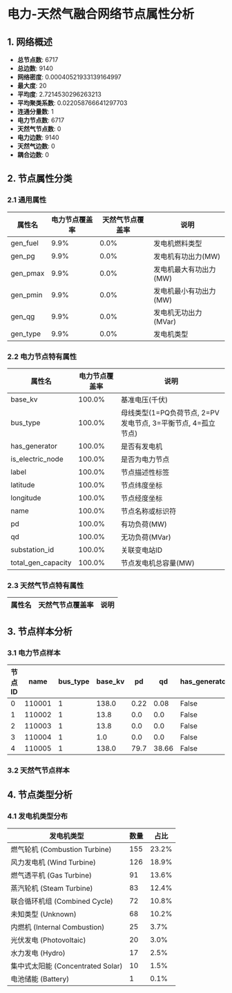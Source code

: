 # 电力-天然气融合网络节点属性分析

## 1. 网络概述

- **总节点数**: 6717
- **总边数**: 9140
- **网络密度**: 0.00040521933139164997
- **最大度**: 20
- **平均度**: 2.7214530296263213
- **平均聚类系数**: 0.022058766641297703
- **连通分量数**: 1
- **电力节点数**: 6717
- **天然气节点数**: 0
- **电力边数**: 9140
- **天然气边数**: 0
- **耦合边数**: 0

## 2. 节点属性分类

### 2.1 通用属性

| 属性名 | 电力节点覆盖率 | 天然气节点覆盖率 | 说明 |
|--------|--------------|----------------|------|
| gen_fuel | 9.9% | 0.0% | 发电机燃料类型 |
| gen_pg | 9.9% | 0.0% | 发电机有功出力(MW) |
| gen_pmax | 9.9% | 0.0% | 发电机最大有功出力(MW) |
| gen_pmin | 9.9% | 0.0% | 发电机最小有功出力(MW) |
| gen_qg | 9.9% | 0.0% | 发电机无功出力(MVar) |
| gen_type | 9.9% | 0.0% | 发电机类型 |

### 2.2 电力节点特有属性

| 属性名 | 电力节点覆盖率 | 说明 |
|--------|--------------|------|
| base_kv | 100.0% | 基准电压(千伏) |
| bus_type | 100.0% | 母线类型(1=PQ负荷节点, 2=PV发电节点, 3=平衡节点, 4=孤立节点) |
| has_generator | 100.0% | 是否有发电机 |
| is_electric_node | 100.0% | 是否为电力节点 |
| label | 100.0% | 节点描述性标签 |
| latitude | 100.0% | 节点纬度坐标 |
| longitude | 100.0% | 节点经度坐标 |
| name | 100.0% | 节点名称或标识符 |
| pd | 100.0% | 有功负荷(MW) |
| qd | 100.0% | 无功负荷(MVar) |
| substation_id | 100.0% | 关联变电站ID |
| total_gen_capacity | 100.0% | 节点发电机总容量(MW) |

### 2.3 天然气节点特有属性

| 属性名 | 天然气节点覆盖率 | 说明 |
|--------|----------------|------|

## 3. 节点样本分析

### 3.1 电力节点样本

| 节点ID | name | bus_type | base_kv | pd | qd | has_generator |
|--------|------------|------------|------------|------------|------------|------------|
| 0 | 110001 | 1 | 138.0 | 0.22 | 0.08 | False |
| 1 | 110002 | 1 | 13.8 | 0.0 | 0.0 | False |
| 2 | 110003 | 1 | 13.8 | 0.0 | 0.0 | False |
| 3 | 110004 | 1 | 1.0 | 0.0 | 0.0 | False |
| 4 | 110005 | 1 | 138.0 | 79.7 | 38.66 | False |

### 3.2 天然气节点样本


## 4. 节点类型分析

### 4.1 发电机类型分布

| 发电机类型 | 数量 | 占比 |
|-----------|------|------|
| 燃气轮机 (Combustion Turbine) | 155 | 23.2% |
| 风力发电机 (Wind Turbine) | 126 | 18.9% |
| 燃气透平机 (Gas Turbine) | 91 | 13.6% |
| 蒸汽轮机 (Steam Turbine) | 83 | 12.4% |
| 联合循环机组 (Combined Cycle) | 72 | 10.8% |
| 未知类型 (Unknown) | 68 | 10.2% |
| 内燃机 (Internal Combustion) | 25 | 3.7% |
| 光伏发电 (Photovoltaic) | 20 | 3.0% |
| 水力发电 (Hydro) | 17 | 2.5% |
| 集中式太阳能 (Concentrated Solar) | 10 | 1.5% |
| 电池储能 (Battery) | 1 | 0.1% |